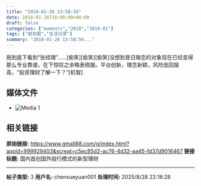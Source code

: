```yaml
---
title: "2018-01-26 13:58:56"
date: 2018-01-26T10:00:00+08:00
draft: false
categories: ["moments","2018","2018-01"]
tags: ["朋友圈","生活记录"]
summary: "2018-01-26 13:58:56..."
---
```


拖到底下看到“张经理”……[偷笑][偷笑][偷笑]没想到昔日暗恋的对象现在已经变得那么专业靠谱，在下惊叹之余略表佩服。平台创新，理念新颖，风险低回报高，“投资理财了解一下？”[机智]

## 媒体文件

- ![Media 1](/Moments/photos/2018-01-26/201801261358560.jpg)

## 相关链接

**原始链接:** https://www.gmall88.com/g/index.html?appid=999929403&screat=c5ec85d2-ac76-4d32-aa45-fd37d9016467
**链接标题:** 国内首创国外投行模式的新型理财



---

**帖子类型:** 3
**用户名:** chenxueyuan001
**处理时间:** 2025/8/28 22:18:28